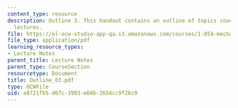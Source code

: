 ```yaml
---
content_type: resource
description: Outline 3. This handout contains an outline of topics covered in course
  lectures.
file: https://ol-ocw-studio-app-qa.s3.amazonaws.com/courses/1-054-mechanics-and-design-of-concrete-structures-spring-2004/a8721fb5d67c3993e66b2654cc9f26c9_Outline_03.pdf
file_type: application/pdf
learning_resource_types:
- Lecture Notes
parent_title: Lecture Notes
parent_type: CourseSection
resourcetype: Document
title: Outline_03.pdf
type: OCWFile
uid: a8721fb5-d67c-3993-e66b-2654cc9f26c9
---
```

